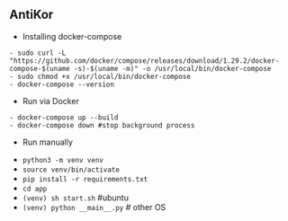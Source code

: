 ## AntiKor


- Installing docker-compose

```
- sudo curl -L "https://github.com/docker/compose/releases/download/1.29.2/docker-compose-$(uname -s)-$(uname -m)" -o /usr/local/bin/docker-compose
- sudo chmod +x /usr/local/bin/docker-compose
- docker-compose --version
```

- Run via Docker
```
- docker-compose up --build
- docker-compose down #stop background process
```

- Run manually
* `python3 -m venv venv`
* `source venv/bin/activate`
* `pip install -r requirements.txt`
* `cd app`
* `(venv) sh start.sh` #ubuntu
* `(venv) python __main__.py` # other OS

